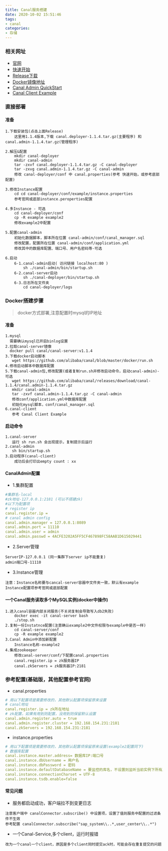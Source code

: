 ```yaml
---
title: Canal服务搭建
date: 2020-10-02 15:51:46
tags: 
- canal
categories: 
- 存储
---
```


### 相关网址
- [官网](https://github.com/alibaba/canal/wiki/Home)
- [快速开始](https://github.com/alibaba/canal/wiki/QuickStart)
- [Release下载](https://github.com/alibaba/canal/releases)
- [Docker镜像地址](https://hub.docker.com/r/canal/canal-server/tags/)
- [Canal Admin QuickStart](https://github.com/alibaba/canal/wiki/Canal-Admin-QuickStart)
- [Canal Client Example](https://github.com/alibaba/canal/wiki/ClientExample)

### 直接部署
#### 准备
```textmate
1.下载安装包(点击上面Release)
    这里用1.1.4版本,下载 canal.deployer-1.1.4.tar.gz(主要程序) 和 canal.admin-1.1.4.tar.gz(管理程序)

2.解压&配置
    mkdir canal-deployer
    mkdir canal-admin
    tar -zxvf canal.deployer-1.1.4.tar.gz -C canal-deployer
    tar -zxvg canal.admin-1.1.4.tar.gz -C canal-admin
    修改 canal-deployer/conf 中 canal.properties(参考 快速开始，或参考底部配置)

3.修改Instance配置
    cd cd canal-deployer/conf/example/instance.properties
    参考官网或底部instance.peroperties配置

4.多Instance - 可选
    cd canal-deployer/conf
    cp -R example example2
    修改example2中配置

5.配置canal-admin
    初始化数据脚本，脚本所在位置 canal-admin/conf/canal_manager.sql
    修改配置，配置所在位置 canal-admin/conf/application.yml
    修改其中的数据库配置、端口号、用户名密码等-可选

6.启动
    6-1.canal-admin启动( 访问链接 localhost:80 )
        sh ./canal-admin/bin/startup.sh
    6-2.canal-server启动
        sh ./canal-deployer/bin/startup.sh
    6-3.日志所在文件夹
        cd canal-deployer/logs
```

### Docker搭建步骤
> docker方式部署,注意配置时mysql的IP地址
#### 准备
```textmate
1.mysql
  需要确认mysql已开启binlog设置
2.拉取canal-server镜像
  docker pull canal/canal-server:v1.1.4
3.下载docker启动脚本
   wget https://github.com/alibaba/canal/blob/master/docker/run.sh
4.修改启动脚本中数据库配置
5.下载canal-admin包,修改配置(或者复制run.sh并修改启动命令，启动canal-admin)-可选
   wget https://github.com/alibaba/canal/releases/download/canal-1.1.4/canal.admin-1.1.4.tar.gz
   mkdir canal-admin
   tar -zxvf canal.admin-1.1.4.tar.gz -C canal-admin
   修改conf/application.yml中数据库配置
   初始化mysql脚本，conf/canal_manager.sql
6.canal-client
   参考 Canal Client Example
```

#### 启动命令
```textmate
1.canal-server
   运行 sh run.sh 会出现提示，复制提示后运行
2.canal-admin
   sh bin/startup.sh
3.启动程序(canal-client)
    成功后会打印出empty count : xx
```

#### CanalAdmin配置

- 1.集群配置
```yaml
#集群名-local
#zk地址-127.0.0.1:2181 (可以不搭建zk)
#以下为配置项
# register ip
canal.register.ip =
# canal admin config
canal.admin.manager = 127.0.0.1:8089
canal.admin.port = 11110
canal.admin.user = admin
canal.admin.passwd = 4ACFE3202A5FF5CF467898FC58AAB1D615029441
```

- 2.Server管理
```textmate
ServerIP-127.0.0.1 (同一集群下server ip不能重复)
admin端口号-11110
```

- 3.Instance管理
```textmate
注意：Instance名称要与cancal-server容器中文件夹一致，默认有example
Instance配置项参考官网或底部配置
```

#### 一个Canal服务读取多个MySQL实例(docker中操作)
```textmate
1.进入canal容器内部关闭服务(不关闭复制会导致写入db2失败)
    docker exec -it canal-server bash
    ./stop.sh
2.复制一份Instatnce配置(注意确认example2中文件权限与example中是否一样)
    cd canal-server/conf
    cp -R example example2
3.Canal Admin中添加新配置
    Instance名称-example2
4.集成zookeeper
    修改canal-server/conf/下配置canal.properties
    canal.register.ip = zk服务器IP
    canal.zkServers = zk服务器IP:2181
```

### 参考配置(基础版，其他配置参考官网)

- canal.properties
```yaml
# 用以下配置项是需要修改的，其他默认配置项保留原来设置
# canal地址
canal.register.ip = zk所在地址
# zk配置，如果有用到则配置，没用到则保留默认设置
canal.admin.register.auto = true
canal.admin.register.cluster = 192.168.154.231:2181
canal.zkServers = 192.168.154.231:2181
```

- instance.properties
```yaml
# 用以下配置项是需要修改的，其他默认配置项保留原来设置(example2配置同下)
# 数据库配置
canal.instance.master.address= 数据库IP:端口号
canal.instance.dbUsername = 用户名 
canal.instance.dbPassword = 密码
canal.instance.defaultDatabaseName = 要监控的库名，不设置则监听当前实例下所有库
canal.instance.connectionCharset = UTF-8
canal.instance.tsdb.enable=false
```

#### 常见问题
- 服务都启动成功，客户端拉不到变更日志
```textmate
注意客户端中 canalConnector.subscribe() 中设置项，设置了值则服务中配置的过滤条件不生效
参考配置 canalConnector.subscribe("sap_system\\..*,user_center\\..*")
```

- 一个Canal-Service,多个client，运行时报错
```textmate
改为一个canal一个client，原因是多个client同时提交ack时，可能会存在重复提交的问题
```
